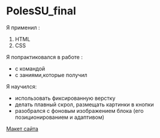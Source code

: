 # PolesSU_final

Я применил : 
  1. HTML
  2. CSS
  
Я попрактиковался в работе :

- с командой
- с заниями,которые получил

Я научился:

- использовать фиксированную верстку
- делать плавный скрол, размещать картинки в кнопки
- разобрался с фоновым изображением блока (его позиционированием и адаптивом)




[Макет сайта](https://www.figma.com/file/t2l0AKyHgln5mp5xjaOFgf/%D0%91%D0%B0%D1%81%D1%81%D0%B5%D0%B9%D0%BD?node-id=166%3A39)
